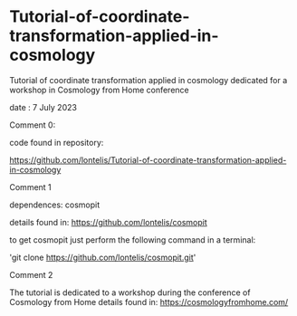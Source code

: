 # Tutorial-of-coordinate-transformation-applied-in-cosmology
Tutorial of coordinate transformation applied in cosmology dedicated for a workshop in Cosmology from Home conference

date       : 7 July 2023

Comment 0:

code found in repository: 

https://github.com/lontelis/Tutorial-of-coordinate-transformation-applied-in-cosmology

Comment 1

dependences: cosmopit

details found in: https://github.com/lontelis/cosmopit

to get cosmopit just perform the following command in a terminal: 

'git clone https://github.com/lontelis/cosmopit.git'

Comment 2

The tutorial is dedicated to a workshop during the conference of Cosmology from Home
details found in: https://cosmologyfromhome.com/
